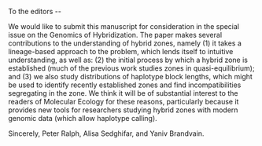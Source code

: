 To the editors --

We would like to submit this manuscript for consideration in the special issue on the Genomics of Hybridization.  The paper makes several contributions to the understanding of hybrid zones, namely (1) it takes a lineage-based approach to the problem, which lends itself to intuitive understanding, as well as: (2) the initial process by which a hybrid zone is established (much of the previous work studies zones in quasi-equilibrium); and (3) we also study distributions of haplotype block lengths, which might be used to identify recently established zones and find incompatibilities segregating in the zone.  We think it will be of substantial interest to the readers of Molecular Ecology for these reasons, particularly because it provides new tools for researchers studying hybrid zones with modern genomic data (which allow haplotype calling).

Sincerely,
  Peter Ralph, Alisa Sedghifar, and Yaniv Brandvain.
